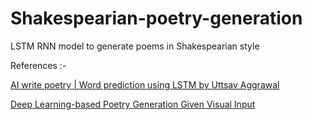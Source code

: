 # Shakespearian-poetry-generation
 LSTM RNN model to generate poems in Shakespearian style


 References :-
 
 [ AI write poetry | Word prediction using LSTM by Uttsav Aggrawal](https://www.youtube.com/watch?v=Pe56OZ4aPds)
 
 [Deep Learning-based Poetry Generation Given Visual Input](http://computationalcreativity.net/iccc2018/sites/default/files/papers/ICCC_2018_paper_59.pdf)
